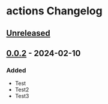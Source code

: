 <!-- Keep a Changelog guide -> https://keepachangelog.com -->

# actions Changelog

## [Unreleased]

## [0.0.2] - 2024-02-10

### Added

- Test
- Test2
- Test3

[Unreleased]: https://github.com/Lohni/actions/compare/v0.0.2...HEAD
[0.0.2]: https://github.com/Lohni/actions/commits/v0.0.2
